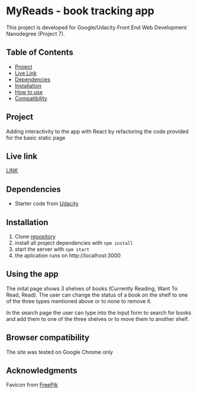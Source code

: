 # MyReads - book tracking app
This project is developed for Google/Udacity Front End Web Development Nanodegree (Project 7).

## Table of Contents

* [Project](#project)
* [Live Link](#live-link)
* [Dependencies](#dependencies)
* [Installation](#installation)
* [How to use](#using-the-app)
* [Compatibility](#browser-compatibility)

## Project 
Adding interactivity to the app with React by refactoring the code provided for the basic static page

## Live link
[LINK](https://jpacsai.github.io/MyReads-App/)

## Dependencies
- Starter code from [Udacity](https://github.com/udacity/reactnd-project-myreads-starter)  

## Installation
1. Clone [repository](https://github.com/jpacsai/Restaurant_Reviews_App)
2. install all project dependencies with `npm install`
3. start the server with `npm start`
4. the aplication runs on http://localhost:3000

## Using the app
The inital page shows 3 shelves of books (Currently Reading, Want To Read, Read). The user can change the status of a book on the shelf to one of the three types mentioned above or to none to remove it.

In the search page the user can type into the input form to search for books and add them to one of the three shelves or to move them to another shelf.

## Browser compatibility
The site was tested on Google Chrome only

## Acknowledgments
Favicon from [FreePik](https://www.freepik.com/free-vector/education-icons-set_1148964.htm#term=book%20icon&page=1&position=2)
